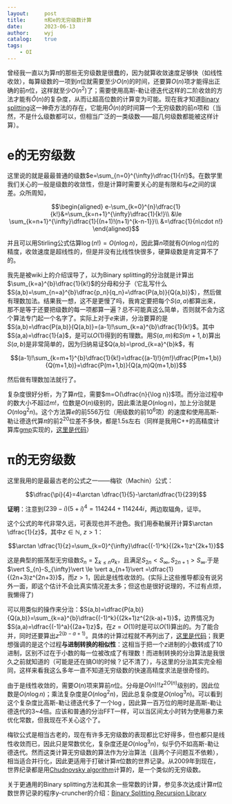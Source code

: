 ```yaml
---
layout:		post
title:		π和e的无穷级数计算
date:		2023-06-13
author:		wyj
catalog:	true
tags:
    - OI
---
```


曾经我一直以为算$\pi$的那些无穷级数是很蠢的，因为就算收敛速度足够快（如线性收敛），每算级数的一项到$n$位就需要至少$O(n)$的时间，还要算$O(n)$项才能得出正确的前$n$位，这样就至少$O(n^2)$了；需要使用高斯-勒让德迭代这样的二阶收敛的方法才能有$\tilde{O}(n)$的复杂度，从而让超高位数的计算变为可能。现在我才知道[Binary splitting](https://en.wikipedia.org/wiki/Binary_splitting)这一神奇方法的存在，它能用$\tilde{O}(n)$的时间算一个无穷级数的前$n$项和（当然，不是什么级数都可以，但相当广泛的一类级数——超几何级数都能被这样计算）。

# e的无穷级数

这里说的就是最最普通的级数$e=\sum_{n=0}^{\infty}\dfrac{1}{n!}$。在数学里我们关心的一般是级数的收敛性，但是计算时需要关心的是有限和与$e$之间的误差。众所周知，

$$\begin{aligned}
e-\sum_{k=0}^{n}\dfrac{1}{k!}&=\sum_{k=n+1}^{\infty}\dfrac{1}{k!}\\
&\le \sum_{k=n+1}^{\infty}\dfrac{1}{(n+1)!(n+1)^{k-n-1}}\\
&=\dfrac{1}{n\cdot n!}
\end{aligned}$$

并且可以用Stirling公式估算$\log(n!)=O(n\log n)$，因此算$n$项就有$O(n\log n)$位的精度，收敛速度是超线性的，但是并没有比线性快很多，硬算级数是肯定算不了的。

我先是被wiki上的介绍误导了，以为Binary splitting的分治就是计算出$\sum_{k=a}^{b}\dfrac{1}{k!}$的分母和分子（它乱写什么$S(a,b)=\sum_{n=a}^{b}\dfrac{p_n}{q_n}=\dfrac{P(a,b)}{Q(a,b)}$），然后做有理数加法。结果我一想，这不是更慢了吗，我肯定要把每个$S(a,a)$都算出来，那不是等于还要把级数的每一项都算一遍？总不可能真这么简单，否则就不会为这个算法专门起一个名字了。实际上对于$e$来讲，分治要算的是$S(a,b)=\dfrac{P(a,b)}{Q(a,b)}=(a-1)!\sum_{k=a}^{b}\dfrac{1}{k!}$。其中$S(a,a)=\dfrac{1}{a}$，是可以$O(1)$得到的有理数。用$S(a,m)$和$S(m+1,b)$算出$S(a,b)$是非常简单的，因为归纳易证$Q(a,b)=\prod_{k=a}^{b}k$，有

$$(a-1)!\sum_{k=m+1}^{b}\dfrac{1}{k!}=\dfrac{(a-1)!}{m!}\dfrac{P(m+1,b)}{Q(m+1,b)}=\dfrac{P(m+1,b)}{Q(a,m)Q(m+1,b)}$$

然后做有理数加法就行了。

复杂度很好分析，为了算$n$位，需要$m=O(\dfrac{n}{\log n})$项。而分治过程中的数大小不超过$m!$，位数是$O(n)$级别的，因此乘法是$O(n\log n)$，加上分治就是$O(n\log^2 n)$。这个方法算$e$的前556万位（用级数的前$10^6$项）的速度和使用高斯-勒让德迭代算$\pi$的前$2^{20}$位差不多快，都是1.5s左右（同样是我用C++的高精度计算库[gmp](https://en.wikipedia.org/wiki/GNU_Multiple_Precision_Arithmetic_Library)实现的，[这里是代码](https://github.com/2o181o28/MyProg/blob/master/normal/pi/gmp_e.cpp)）

# π的无穷级数

这里我用的是最最古老的公式之一——梅钦（Machin）公式：

$$\dfrac{\pi}{4}=4\arctan \dfrac{1}{5}-\arctan\dfrac{1}{239}$$

**证明**：注意到$(239-i)(5+i)^4=114244+114244i$，两边取辐角，证毕。

这个公式的年代非常久远，可表现也并不逊色。我们用泰勒展开计算$\arctan \dfrac{1}{z}$，其中$z\in\mathbb{N},\ z>1$：

$$\arctan \dfrac{1}{z}=\sum_{k=0}^{\infty}\dfrac{(-1)^k}{(2k+1)z^{2k+1}}$$

这是典型的振荡型无穷级数$S_n=\sum_{k\le n}a_k$，且满足$S_{2n}<S_{\infty},S_{2n+1}>S_{\infty}$.于是$\vert S_{n}-S_{\infty}\vert \le \vert a_{n+1}\vert =\dfrac{1}{(2n+3)z^{2n+3}}$，而$z>1$，因此是线性收敛的。(实际上这些推导都没有说另外一面，即这个估计不会比真实情况差太多；但这也是很好说理的，不过有点烦，我懒得了)

可以用类似的操作来分治：$S(a,b)=\dfrac{P(a,b)}{Q(a,b)}=\sum_{k=a}^{b}\dfrac{(-1)^k}{(2k+1)z^{2(k-a)+1}}$，边界情况为$S(a,a)=\dfrac{(-1)^a}{(2a+1)z}$，在$z=O(1)$时是可以$O(1)$算出的。为了能合并，同时还要算出$z^{2(b-a+1)}$。具体的计算过程就不再列出了，[这里是代码](https://github.com/2o181o28/MyProg/blob/master/normal/pi/gmp_pi_machin.cpp)；我更想强调的是这个过程**与进制转换的相似性**：这相当于把一个$z$进制的小数转成了10进制，区别不过在于小数的每一位被改成了有理数！而进制转换的分治算法是我很久之前就知道的（可能是还在搞OI的时候？记不清了），与这里的分治其实完全相同，这样来看我这么多年一直不知道无穷级数的快速高精度求法是很奇怪的。

由于是线性收敛的，需要$O(n)$项来算前$n$位。分母是$O(n)!!z^{2O(n)}$级别的，因此位数是$O(n\log n)$；乘法复杂度是$O(n\log^2 n)$，因此总复杂度是$O(n\log^3 n)$。可以看到这个复杂度比高斯-勒让德迭代多了一个$\log$，因此算一百万位的用时是高斯-勒让德迭代的3~4倍。应该和普通的分治FFT一样，可以当区间太小时转为使用暴力来优化常数，但我现在不关心这个了。

梅钦公式是相当古老的，现在有许多无穷级数的表现都比它好得多，但也都只是线性收敛而已，因此只是常数优化，复杂度还是$O(n\log^3 n)$，似乎仍不如高斯-勒让德迭代。然而这类计算无穷级数的算法作为分治算法（且两个子问题互不依赖），相当适合并行化，因此更适用于打破计算$\pi$位数的世界记录。从2009年到现在，世界纪录都是用[Chudnovsky algorithm](https://en.wikipedia.org/wiki/Chudnovsky_algorithm)计算的，是一个类似的无穷级数。

关于更通用的Binary splitting方法和其余一些常数的计算，参见多次达成计算$\pi$位数世界记录的程序y-cruncher的介绍：[Binary Splitting Recursion Library](http://www.numberworld.org/y-cruncher/internals/binary-splitting-library.html)

